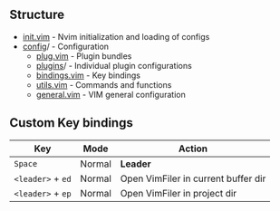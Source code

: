 ## Structure
- [init.vim](init.vim) - Nvim initialization and loading of configs
- [config](./config)/ - Configuration
  - [plug.vim](./config/plug.vim) - Plugin bundles
  - [plugins](./plugins)/ - Individual plugin configurations
  - [bindings.vim](./config/bindings.vim) - Key bindings
  - [utils.vim](./config/utils.vim) - Commands and functions
  - [general.vim](./config/general.vim) - VIM general configuration


## Custom Key bindings

Key   | Mode | Action
----- |:----:| ------------------
`Space` | Normal | **Leader**
`<leader>` + `ed` | Normal | Open VimFiler in current buffer dir 
`<leader>` + `ep` | Normal | Open VimFiler in project dir 


